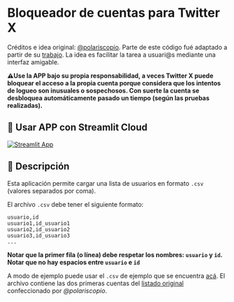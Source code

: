 # Bloqueador de cuentas para Twitter X

Créditos e idea original: [@polariscopio](https://twitter.com/polariscopi0). Parte de este código fué adaptado a partir de su [trabajo](https://t.co/oaA5W8KlZm). La idea es facilitar la tarea a usuari@s mediante una interfaz amigable.

**⚠️Use la APP bajo su propia responsabilidad, a veces Twitter X puede bloquear el acceso a la propia cuenta porque considera que los intentos
de logueo son inusuales o sospechosos. Con suerte la cuenta se desbloquea automáticamente pasado un tiempo (según las pruebas realizadas).**

## 📢 Usar APP con Streamlit Cloud

[![Streamlit App](https://static.streamlit.io/badges/streamlit_badge_black_white.svg)](https://bloqueador-x-w5k5gkcyxrgsr8mrfvdryt.streamlit.app/)

## 📝 Descripción

Esta aplicación permite cargar una lista de usuarios en formato `.csv` (valores separados por coma).

El archivo `.csv` debe tener el siguiente formato:

```
usuario,id
usuario1,id_usuario1
usuario2,id_usuario2
usuario3,id_usuario3
...

```
**Notar que la primer fila (o línea) debe respetar los nombres: `usuario` y `id`.**
**Notar que no hay espacios entre `usuario` e `id`**

A modo de ejemplo puede usar el `.csv` de ejemplo que se encuentra [acá](https://github.com/taumaturgodedatos/bloqueador-x/blob/main/example/blocklist.csv). El archivo contiene las dos primeras cuentas del [listado original](https://raw.githubusercontent.com/pablofp92/Datasets/main/blocklist.json) confeccionado por *@polariscopio*.